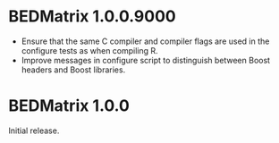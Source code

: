 # BEDMatrix 1.0.0.9000

* Ensure that the same C compiler and compiler flags are used in the configure
  tests as when compiling R.
* Improve messages in configure script to distinguish between Boost headers and
  Boost libraries.

# BEDMatrix 1.0.0

Initial release.
